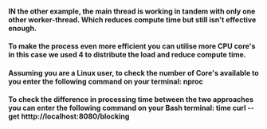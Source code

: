 #### IN the other example, the main thread is working in tandem with only one other worker-thread. Which reduces compute time but still isn't effective enough.
#### To make the process even more efficient you can utilise more CPU core's in this case we used 4 to distribute the load and reduce compute time.
#### Assuming you are a Linux user, to check the number of Core's available to you enter the following command on your terminal: nproc

#### To check the difference in processing time between the two approaches you can enter the following command on your Bash terminal: time curl --get htttp://localhost:8080/blocking
